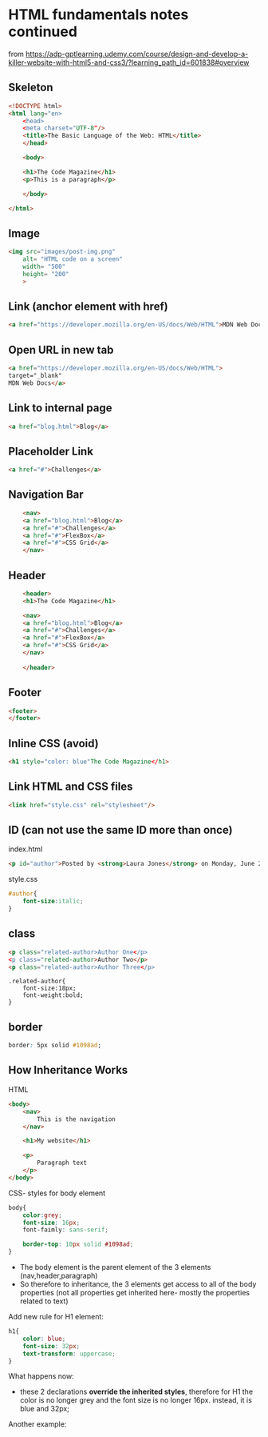 # HTML fundamentals notes continued 
from https://adp-gptlearning.udemy.com/course/design-and-develop-a-killer-website-with-html5-and-css3/?learning_path_id=601838#overview

## Skeleton 
```HTML
<!DOCTYPE html>
<html lang="en>
    <head>
    <meta charset="UTF-8"/>
    <title>The Basic Language of the Web: HTML</title>
    </head>

    <body>

    <h1>The Code Magazine</h1>
    <p>This is a paragraph</p>

    </body>

</html>

```

## Image
```HTML
<img src="images/post-img.png"
    alt= "HTML code on a screen"
    width= "500"
    height= "200"
    >
```
## Link  (anchor element with href)
```HTML
<a href="https://developer.mozilla.org/en-US/docs/Web/HTML">MDN Web Docs</a>
```
## Open URL in new tab 
```HTML
<a href="https://developer.mozilla.org/en-US/docs/Web/HTML">
target="_blank"
MDN Web Docs</a>
```
## Link to internal page 
```HTML
<a href="blog.html">Blog</a>
```
## Placeholder Link
```HTML
<a href="#">Challenges</a>
```

## Navigation Bar
```HTML
    <nav>
    <a href="blog.html">Blog</a>
    <a href="#">Challenges</a>
    <a href="#">FlexBox</a>
    <a href="#">CSS Grid</a>
    </nav>
```

## Header
```HTML
    <header>
    <h1>The Code Magazine</h1>

    <nav>
    <a href="blog.html">Blog</a>
    <a href="#">Challenges</a>
    <a href="#">FlexBox</a>
    <a href="#">CSS Grid</a>
    </nav>
    
    </header>
```
## Footer
```HTML
<footer>
</footer>
```

## Inline CSS (avoid)
```HTML
<h1 style="color: blue"The Code Magazine</h1>
```

## Link HTML and CSS files
```HTML
<link href="style.css" rel="stylesheet"/>   
```

## ID (can not use the same ID more than once)
index.html
```HTML
<p id="author">Posted by <strong>Laura Jones</strong> on Monday, June 21st 2027</p>
```
style.css
```CSS
#author{
    font-size:italic;
}
```

## class
```HTML
<p class="related-author>Author One</p>
<p class="related-author>Author Two</p>
<p class="related-author>Author Three</p>
```
```
.related-author{
    font-size:18px;
    font-weight:bold;
}
```

## border
```CSS
border: 5px solid #1098ad;
```

## How Inheritance Works
HTML
```HTML
<body>
    <nav>
        This is the navigation
    </nav>

    <h1>My website</h1>

    <p>
        Paragraph text
    </p>
</body>
```
CSS- styles for body element
```CSS
body{
    color:grey;
    font-size: 16px;
    font-faimly: sans-serif;

    border-top: 10px solid #1098ad;
}
```
- The body element is the parent element of the 3 elements (nav,header,paragraph)
- So therefore to inheritance, the 3 elements get access to all of the body properties (not all properties get inherited here- mostly the properties related to text)

Add new rule for H1 element: 
```CSS
h1{
    color: blue;
    font-size: 32px;
    text-transform: uppercase;
}
```
What happens now: 
- these 2 declarations <strong>override the inherited styles</strong>, therefore for H1 the color is no longer grey and the font size is no longer 16px. instead, it is blue and 32px; 

Another example: 
